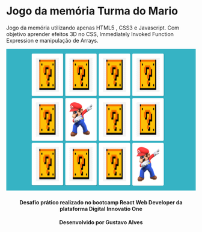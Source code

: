# Jogo da memória Turma do Mario
Jogo da memória utilizando apenas HTML5 , CSS3 e Javascript.
Com objetivo aprender efeitos 3D no CSS,  Immediately Invoked Function Expression e manipulação de Arrays.

<p align = "center">
      <img src = "https://github.com/gsmalves/jogodaMemoria/blob/master/gitImage/printJogo.png" alt = "tela inicial" />
</p>


<h4 align = center> Desafio prático realizado no bootcamp React Web Developer  da plataforma  Digital Innovatio One </h4>

<h4 align = center> Desenvolvido por Gustavo Alves </h4>
      

